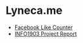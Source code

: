 # Lyneca.me
- [Facebook Like Counter](fbstats)
- [INFO1903 Project Report](https://lyneca.github.io/info1903)
